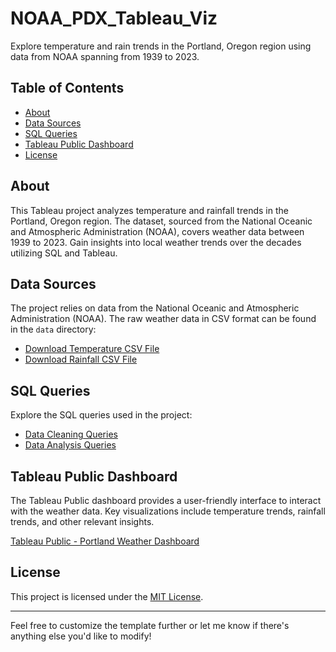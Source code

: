 # NOAA_PDX_Tableau_Viz

Explore temperature and rain trends in the Portland, Oregon region using data from NOAA spanning from 1939 to 2023.  

## Table of Contents

- [About](#about)
- [Data Sources](#data-sources)
- [SQL Queries](#sql-queries)
- [Tableau Public Dashboard](#tableau-public-dashboard)
- [License](#license)

## About

This Tableau project analyzes temperature and rainfall trends in the Portland, Oregon region. The dataset, sourced from the National Oceanic and Atmospheric Administration (NOAA), covers weather data between 1939 to 2023. Gain insights into local weather trends over the decades utilizing SQL and Tableau.  

## Data Sources

The project relies on data from the National Oceanic and Atmospheric Administration (NOAA). The raw weather data in CSV format can be found in the `data` directory:

- [Download Temperature CSV File](/data/pdx_temp_data.csv)
- [Download Rainfall CSV File](/data/pdx_rainfall_data.csv)

## SQL Queries

Explore the SQL queries used in the project:

- [Data Cleaning Queries](./SQL%20Queries/NOAA_PDX_Data_Clean.sql)
- [Data Analysis Queries](./SQL%20Queries/NOAA_PDX_Analysis.sql)

## Tableau Public Dashboard

The Tableau Public dashboard provides a user-friendly interface to interact with the weather data. Key visualizations include temperature trends, rainfall trends, and other relevant insights.

[Tableau Public - Portland Weather Dashboard](https://public.tableau.com/app/profile/edison.gold/viz/PDX_WeatherData/Dashboard1)

## License

This project is licensed under the [MIT License](/License).

---

Feel free to customize the template further or let me know if there's anything else you'd like to modify!
